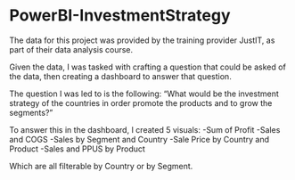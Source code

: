 # PowerBI-InvestmentStrategy

The data for this project was provided by the training provider JustIT, as part of their data analysis course.

Given the data, I was tasked with crafting a question that could be asked of the data, then creating a dashboard to answer that question.

The question I was led to is the following:
“What would be the investment strategy of the countries in order promote the products and to grow the segments?”

To answer this in the dashboard, I created 5 visuals:
-Sum of Profit
-Sales and COGS
-Sales by Segment and Country
-Sale Price by Country and Product
-Sales and PPUS by Product

Which are all filterable by Country or by Segment.
